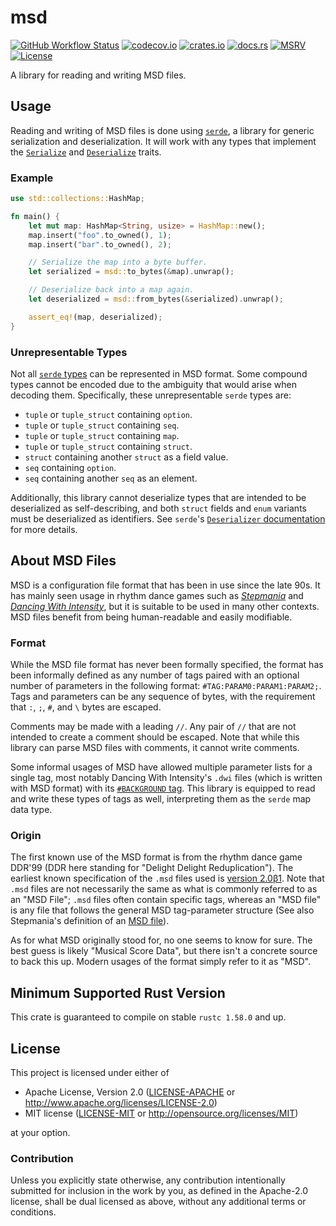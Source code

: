 # msd

[![GitHub Workflow Status](https://img.shields.io/github/actions/workflow/status/Anders429/msd/test.yml?branch=master)](https://github.com/Anders429/msd/actions)
[![codecov.io](https://img.shields.io/codecov/c/gh/Anders429/msd)](https://codecov.io/gh/Anders429/msd)
[![crates.io](https://img.shields.io/crates/v/msd)](https://crates.io/crates/msd)
[![docs.rs](https://docs.rs/msd/badge.svg)](https://docs.rs/msd)
[![MSRV](https://img.shields.io/badge/rustc-1.58.0+-yellow.svg)](#minimum-supported-rust-version)
[![License](https://img.shields.io/crates/l/msd)](#license)

A library for reading and writing MSD files.

## Usage
Reading and writing of MSD files is done using [`serde`](https://crates.io/crates/serde), a library
for generic serialization and deserialization. It will work with any types that implement the
[`Serialize`](https://docs.rs/serde/*/serde/trait.Serialize.html) and
[`Deserialize`](https://docs.rs/serde/*/serde/trait.Deserialize.html) traits.

### Example
``` rust
use std::collections::HashMap;

fn main() {
    let mut map: HashMap<String, usize> = HashMap::new();
    map.insert("foo".to_owned(), 1);
    map.insert("bar".to_owned(), 2);

    // Serialize the map into a byte buffer.
    let serialized = msd::to_bytes(&map).unwrap();

    // Deserialize back into a map again.
    let deserialized = msd::from_bytes(&serialized).unwrap();

    assert_eq!(map, deserialized); 
}
```

### Unrepresentable Types
Not all [`serde` types](https://serde.rs/data-model.html#types) can be represented in MSD format.
Some compound types cannot be encoded due to the ambiguity that would arise when decoding them.
Specifically, these unrepresentable `serde` types are:

- `tuple` or `tuple_struct` containing `option`.
- `tuple` or `tuple_struct` containing `seq`.
- `tuple` or `tuple_struct` containing `map`.
- `tuple` or `tuple_struct` containing `struct`.
- `struct` containing another `struct` as a field value.
- `seq` containing `option`.
- `seq` containing another `seq` as an element.

Additionally, this library cannot deserialize types that are intended to be deserialized as
self-describing, and both `struct` fields and `enum` variants must be deserialized as identifiers.
See `serde`'s
[`Deserializer` documentation](https://docs.rs/serde/latest/serde/de/trait.Deserializer.html) for
more details.

## About MSD Files
MSD is a configuration file format that has been in use since the late 90s. It has mainly seen
usage in rhythm dance games such as [*Stepmania*](https://github.com/stepmania/stepmania) and
[*Dancing With Intensity*](http://dwi.ddruk.com/), but it is suitable to be used in many other
contexts. MSD files benefit from being human-readable and easily modifiable.

### Format
While the MSD file format has never been formally specified, the format has been informally defined
as any number of tags paired with an optional number of parameters in the following format:
`#TAG:PARAM0:PARAM1:PARAM2;`. Tags and parameters can be any sequence of bytes, with the
requirement that `:`, `;`, `#`, and `\` bytes are escaped.

Comments may be made with a leading `//`. Any pair of `//` that are not intended to create a
comment should be escaped. Note that while this library can parse MSD files with comments, it
cannot write comments.

Some informal usages of MSD have allowed multiple parameter lists for a single tag, most notably
Dancing With Intensity's `.dwi` files (which is written with MSD format) with its
[`#BACKGROUND` tag](http://dwi.ddruk.com/readme.php#background). This library is equipped to read
and write these types of tags as well, interpreting them as the `serde` map data type.

### Origin
The first known use of the MSD format is from the rhythm dance game DDR'99 (DDR here standing for
"Delight Delight Reduplication"). The earliest known specification of the `.msd` files used is
[version 2.0β1](https://web.archive.org/web/20070606025338/http://doremi.kalin.to/ddr/msd_format.html).
Note that `.msd` files are not necessarily the same as what is commonly referred to as an "MSD
File"; `.msd` files often contain specific tags, whereas an "MSD file" is any file that follows the
general MSD tag-parameter structure (See also Stepmania's definition of an
[MSD file](https://github.com/stepmania/stepmania/blob/a1984e4f6519b1376ac030d8c6b11c3aff1dcae6/src/MsdFile.cpp#L2-L7)).

As for what MSD originally stood for, no one seems to know for sure. The best guess is likely
"Musical Score Data", but there isn't a concrete source to back this up. Modern usages of the
format simply refer to it as "MSD".

## Minimum Supported Rust Version
This crate is guaranteed to compile on stable `rustc 1.58.0` and up.

## License
This project is licensed under either of

* Apache License, Version 2.0
([LICENSE-APACHE](https://github.com/Anders429/substring/blob/HEAD/LICENSE-APACHE) or
http://www.apache.org/licenses/LICENSE-2.0)
* MIT license
([LICENSE-MIT](https://github.com/Anders429/substring/blob/HEAD/LICENSE-MIT) or
http://opensource.org/licenses/MIT)

at your option.

### Contribution
Unless you explicitly state otherwise, any contribution intentionally submitted for inclusion in the work by you, as defined in the Apache-2.0 license, shall be dual licensed as above, without any additional terms or conditions.
